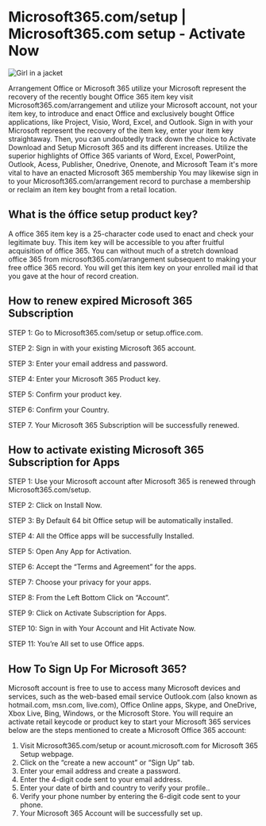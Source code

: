  <h1>Microsoft365.com/setup | Microsoft365.com setup - Activate Now </h1>
 
<img src="https://thumbs.dreamstime.com/t/get-started-button-vector-illustration-web-green-white-background-119902307.jpg" alt="Girl in a jacket">

Arrangement Office or Microsoft 365 utilize your Microsoft represent the recovery of the recently bought Office 365 item key visit Microsoft365.com/arrangement and utilize your Microsoft account, not your item key, to introduce and enact Office and exclusively bought Office applications, like Project, Visio, Word, Excel, and Outlook. Sign in with your Microsoft represent the recovery of the item key, enter your item key straightaway. Then, you can undoubtedly track down the choice to Activate Download and Setup Microsoft 365 and its different increases. Utilize the superior highlights of Office 365 variants of Word, Excel, PowerPoint, Outlook, Acess, Publisher, Onedrive, Onenote, and Microsoft Team it's more vital to have an enacted Microsoft 365 membership You may likewise sign in to your Microsoft365.com/arrangement record to purchase a membership or reclaim an item key bought from a retail location.

<h2>What is the óffice setup product key? </h2>
A office 365 item key is a 25-character code used to enact and check your legitimate buy. This item key will be accessible to you after fruitful acquisition of óffice 365. You can without much of a stretch download office 365 from microsoft365.com/arrangement subsequent to making your free office 365 record. You will get this item key on your enrolled mail id that you gave at the hour of record creation.

<h2>How to renew expired Microsoft 365 Subscription</h2>

STEP 1: Go to Microsoft365.com/setup or setup.office.com.

STEP 2: Sign in with your existing Microsoft 365 account.

STEP 3: Enter your email address and password.

STEP 4: Enter your Microsoft 365 Product key.

STEP 5: Confirm your product key.

STEP 6: Confirm your Country.

STEP 7. Your Microsoft 365 Subscription will be successfully renewed.


<h2> How to activate existing Microsoft 365 Subscription for Apps</h2>

STEP 1: Use your Microsoft account after Microsoft 365 is renewed through Microsoft365.com/setup.

STEP 2: Click on Install Now.

STEP 3: By Default 64 bit Office setup will be automatically installed.

STEP 4: All the Office apps will be successfully Installed.

STEP 5: Open Any App for Activation.

STEP 6: Accept the “Terms and Agreement” for the apps.

STEP 7: Choose your privacy for your apps.

STEP 8: From the Left Bottom Click on “Account”.

STEP 9: Click on Activate Subscription for Apps.

STEP 10: Sign in with Your Account and Hit Activate Now.

STEP 11: You’re All set to use Office apps.


<h2> How To Sign Up For Microsoft 365?</h2>

Microsoft account is free to use to access many Microsoft devices and services, such as the web-based email service Outlook.com (also known as hotmail.com, msn.com, live.com), Office Online apps, Skype, and OneDrive, Xbox Live, Bing, Windows, or the Microsoft Store. You will require an activate retail keycode or product key to start your Microsoft 365 services below are the steps mentioned to create a Microsoft Office 365 account:

1. Visit Microsoft365.com/setup or acount.microsoft.com for Microsoft 365 Setup webpage.
2. Click on the “create a new account” or “Sign Up” tab.
3. Enter your email address and create a password.
4. Enter the 4-digit code sent to your email address.
5. Enter your date of birth and country to verify your profile..
6. Verify your phone number by entering the 6-digit code sent to your phone.
7. Your Microsoft 365 Account will be successfully set up.
